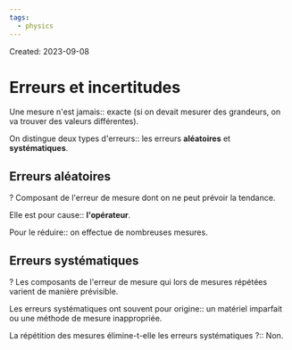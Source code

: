 ```yaml
---
tags:
  - physics
---
```

Created: 2023-09-08

# Erreurs et incertitudes
Une mesure n'est jamais:: exacte (si on devait mesurer des grandeurs, on va trouver des valeurs différentes).
<!--SR:!2023-09-14,2,230-->

On distingue deux types d'erreurs:: les erreurs **aléatoires** et **systématiques**.
<!--SR:!2023-09-14,3,250-->

## Erreurs aléatoires
?
Composant de l'erreur de mesure dont on ne peut prévoir la tendance.
<!--SR:!2023-09-14,2,230-->

Elle est pour cause:: **l'opérateur**. 
<!--SR:!2023-09-14,3,250-->

Pour le réduire:: on effectue de nombreuses mesures.
<!--SR:!2023-09-14,3,250-->

## Erreurs systématiques
?
Les composants de l'erreur de mesure qui lors de mesures répétées varient de manière prévisible.
<!--SR:!2023-09-14,2,246-->

Les erreurs systématiques ont souvent pour origine:: un matériel imparfait ou une méthode de mesure inappropriée.
<!--SR:!2023-09-14,3,250-->

La répétition des mesures élimine-t-elle les erreurs systématiques ?:: Non.
<!--SR:!2023-09-15,2,227-->


